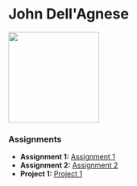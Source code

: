 # John Dell'Agnese
<img src="https://i.redd.it/fqsk0k50zd4c1.jpg" style="width:180px"/>

### Assignments 
- **Assignment 1:** [Assignment 1](https://github.com/Kingofthe6String/assignment_1.git)
- **Assignment 2:** [Assignment 2](https://github.com/Kingofthe6String/Assignment_2.git)
- **Project 1:** [Project 1](https://github.com/Kingofthe6String/Project_1.git)
